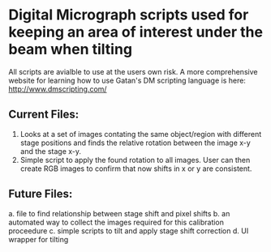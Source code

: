 # Digital Micrograph scripts used for keeping an area of interest under the beam when tilting

All scripts are avialble to use at the users own risk. A more comprehensive website for learning how to use Gatan's DM scripting language is here: http://www.dmscripting.com/

## Current Files:
1. Looks at a set of images contating the same object/region with different stage positions and finds the relative rotation between the image x-y and the stage x-y. 
2. Simple script to apply the found rotation to all images. User can then create RGB images to confirm that now shifts in x or y are consistent. 



## Future Files:
a. file to find relationship between stage shift and pixel shifts
b. an automated way to collect the images required for this calibration proceedure
c. simple scripts to tilt and apply stage shift correction
d. UI wrapper for tilting
